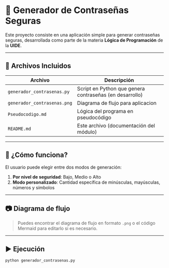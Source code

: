 # 🔐 Generador de Contraseñas Seguras

Este proyecto consiste en una aplicación simple para generar contraseñas seguras, desarrollada como parte de la materia **Lógica de Programación** de la **UIDE**.

---

## 📄 Archivos Incluidos

| Archivo                   | Descripción                              |
|---------------------------|------------------------------------------|
| `generador_contrasenas.py` | Script en Python que genera contraseñas (en desarrollo) |
| `generador_contrasenas.png` | Diagrama de flujo para aplicacion  |
| `Pseudocodigo.md`        | Lógica del programa en pseudocódigo      |
| `README.md`              | Este archivo (documentación del módulo)  |

---

## 🧪 ¿Cómo funciona?

El usuario puede elegir entre dos modos de generación:
1. **Por nivel de seguridad**: Bajo, Medio o Alto
2. **Modo personalizado**: Cantidad específica de minúsculas, mayúsculas, números y símbolos

---

## 📷 Diagrama de flujo

> Puedes encontrar el diagrama de flujo en formato `.png` o el código Mermaid para editarlo si es necesario.

---

## ▶️ Ejecución

```bash
python generador_contrasenas.py

